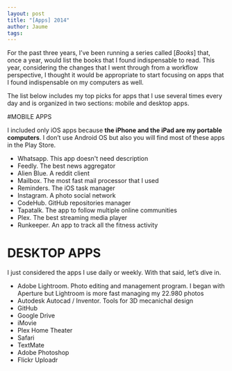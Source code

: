 ```yaml
---
layout: post
title: "[Apps] 2014"
author: Jaume
tags:
---
```


For the past three years, I’ve been running a series called [*Books*] that, once a year, would list the books that I found indispensable to read. This year, considering the changes that I went through from a workflow perspective, I thought it would be appropriate to start focusing on apps that I found indispensable on my computers as well.

The list below includes my top picks for apps that I use several times every day and is organized in two sections: mobile and desktop apps.

#MOBILE APPS

I included only iOS apps because **the iPhone and the iPad are my portable computers**. I don’t use Android OS but also you will find most of these apps in the Play Store.

- Whatsapp. This app doesn't need description
- Feedly. The best news aggregator
- Alien Blue. A reddit client
- Mailbox. The most fast mail processor that I used
- Reminders. The iOS task manager
- Instagram. A photo social network
- CodeHub. GitHub repositories manager
- Tapatalk. The app to follow multiple online communities
- Plex. The best streaming media player
- Runkeeper. An app to track all the fitness activity

# DESKTOP APPS

I just considered the apps I use daily or weekly. With that said, let’s dive in.

- Adobe Lightroom. Photo editing and management program. I began with Aperture but Lightroom is more fast managing my 22.980 photos
- Autodesk Autocad / Inventor. Tools for 3D mecanichal design
- GitHub
- Google Drive
- iMovie
- Plex Home Theater
- Safari
- TextMate
- Adobe Photoshop
- Flickr Uploadr
